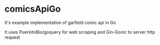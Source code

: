 # comicsApiGo
It's example implementation of garfield comic api in Go

It uses PuerkitoBio/goquery for web scraping and Gin-Gonic to server http request
